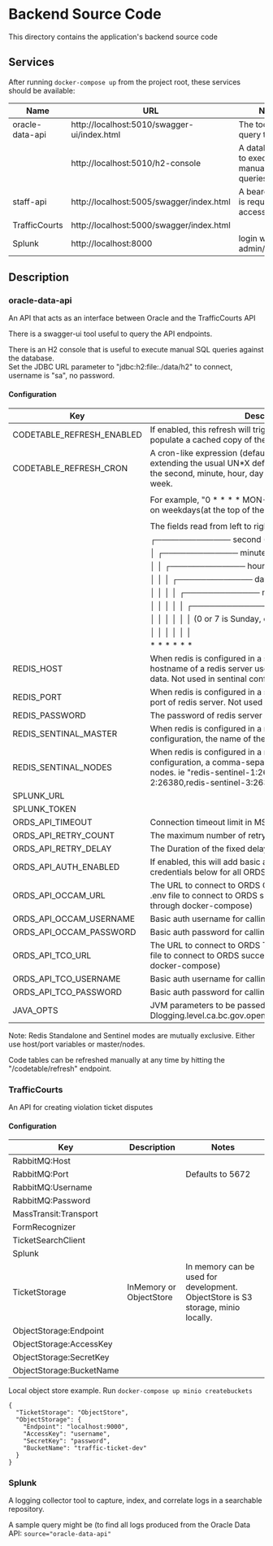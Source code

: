 # Backend Source Code

This directory contains the application's backend source code

## Services

After running `docker-compose up` from the project root, these services should be available:

| Name                  | URL                                          | Notes
| --------------------- | -------------------------------------------- | --------------------------------------------
| oracle-data-api       | http://localhost:5010/swagger-ui/index.html  | The tool to query the API
|                       | http://localhost:5010/h2-console             | A database tool to execute manual SQL queries
| staff-api             | http://localhost:5005/swagger/index.html     | A bearer token is required to access the api
| TrafficCourts         | http://localhost:5000/swagger/index.html     | 
| Splunk                | http://localhost:8000                        | login with admin/password

## Description

### oracle-data-api
An API that acts as an interface between Oracle and the TrafficCourts API 

There is a swagger-ui tool useful to query the API endpoints.

There is an H2 console that is useful to execute manual SQL queries against the database.  
Set the JDBC URL parameter to "jdbc:h2:file:./data/h2" to connect, username is "sa", no password.

#### Configuration

| Key                         | Description
| --------------------------- | ----------------------------------------------------------------------------------------
| CODETABLE_REFRESH_ENABLED   | If enabled, this refresh will trigger a pull from JUSTIN to populate a cached copy of the lookup data in redis.
| CODETABLE_REFRESH_CRON      | A cron-like expression (defaulting to once per day at 3am), extending the usual UN*X definition to include triggers on the second, minute, hour, day of month, month, and day of week. 
|                             | 
|                             | For example, "0 * * * * MON-FRI" means once per minute on weekdays(at the top of the minute - the 0th second). 
|                             | 
|                             | The fields read from left to right are interpreted as follows:
|                             |  ┌───────────── second (0-59)
|                             |  │ ┌───────────── minute (0 - 59)
|                             |  │ │ ┌───────────── hour (0 - 23)
|                             |  │ │ │ ┌───────────── day of the month (1 - 31)
|                             |  │ │ │ │ ┌───────────── month (1 - 12) (or JAN-DEC)
|                             |  │ │ │ │ │ ┌───────────── day of the week (0 - 7)
|                             |  │ │ │ │ │ │          (0 or 7 is Sunday, or MON-SUN)
|                             |  │ │ │ │ │ │
|                             |  * * * * * *
| REDIS_HOST                  | When redis is configured in a standalone configuration, the hostname of a redis server used to cache JUSTIN lookup data. Not used in sentinal configuration.
| REDIS_PORT                  | When redis is configured in a standalone configuration, the port of redis server. Not used in sentinal configuration.
| REDIS_PASSWORD              | The password of redis server (either configuration).
| REDIS_SENTINAL_MASTER       | When redis is configured in a master-slave-sentinel configuration, the name of the master node, ie. "mymaster"
| REDIS_SENTINAL_NODES        | When redis is configured in a master-slave-sentinel configuration, a comma-separated list of host:port sentinal nodes. ie "redis-sentinel-1:26379,redis-sentinel-2:26380,redis-sentinel-3:26381"
| SPLUNK_URL                  | 
| SPLUNK_TOKEN                | 
| ORDS_API_TIMEOUT            | Connection timeout limit in MS.
| ORDS_API_RETRY_COUNT        | The maximum number of retry attempts to allow.
| ORDS_API_RETRY_DELAY        | The Duration of the fixed delays.
| ORDS_API_AUTH_ENABLED       | If enabled, this will add basic authentication using the credentials below for all ORDS API calls.
| ORDS_API_OCCAM_URL          | The URL to connect to ORDS OCCAM. (Needs to be set in .env file to connect to ORDS successfully when running through docker-compose)
| ORDS_API_OCCAM_USERNAME     | Basic auth username for calling ORDS OCCAM.
| ORDS_API_OCCAM_PASSWORD     | Basic auth password for calling ORDS OCCAM.
| ORDS_API_TCO_URL            | The URL to connect to ORDS TCO. (Needs to be set in .env file to connect to ORDS successfully when running through docker-compose)
| ORDS_API_TCO_USERNAME       | Basic auth username for calling ORDS TCO.
| ORDS_API_TCO_PASSWORD       | Basic auth password for calling ORDS TCO.
| JAVA_OPTS                   | JVM parameters to be passed to the container. ie, "-Dlogging.level.ca.bc.gov.open.jag.tco.oracledataapi=DEBUG"

Note: Redis Standalone and Sentinel modes are mutually exclusive.  Either use host/port variables or master/nodes.

Code tables can be refreshed manually at any time by hitting the "/codetable/refresh" endpoint.

### TrafficCourts
An API for creating violation ticket disputes

#### Configuration

| Key                   | Description                                  | Notes
| --------------------- | -------------------------------------------- | --------------------------------------------
| RabbitMQ:Host         |                       | 
| RabbitMQ:Port         |                       | Defaults to 5672
| RabbitMQ:Username     |                       | 
| RabbitMQ:Password     |                       | 
| MassTransit:Transport |                       | 
| FormRecognizer        |                       | 
| TicketSearchClient    |                       | 
| Splunk                |                       | 
| TicketStorage         | InMemory or ObjectStore                      | In memory can be used for development. ObjectStore is S3 storage, minio locally.
| ObjectStorage:Endpoint |
| ObjectStorage:AccessKey |
| ObjectStorage:SecretKey |
| ObjectStorage:BucketName |

Local object store example. Run `docker-compose up minio createbuckets`

```
{
  "TicketStorage": "ObjectStore",
  "ObjectStorage": {
    "Endpoint": "localhost:9000",
    "AccessKey": "username",
    "SecretKey": "password",
    "BucketName": "traffic-ticket-dev"
  }
}
```

### Splunk
A logging collector tool to capture, index, and correlate logs in a searchable repository.

A sample query might be (to find all logs produced from the Oracle Data API:
`source="oracle-data-api"`

